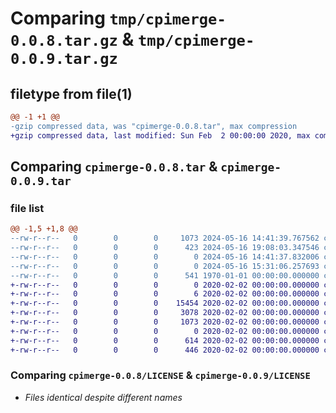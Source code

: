 # Comparing `tmp/cpimerge-0.0.8.tar.gz` & `tmp/cpimerge-0.0.9.tar.gz`

## filetype from file(1)

```diff
@@ -1 +1 @@
-gzip compressed data, was "cpimerge-0.0.8.tar", max compression
+gzip compressed data, last modified: Sun Feb  2 00:00:00 2020, max compression
```

## Comparing `cpimerge-0.0.8.tar` & `cpimerge-0.0.9.tar`

### file list

```diff
@@ -1,5 +1,8 @@
--rw-r--r--   0        0        0     1073 2024-05-16 14:41:39.767562 cpimerge-0.0.8/LICENSE
--rw-r--r--   0        0        0      423 2024-05-16 19:08:03.347546 cpimerge-0.0.8/pyproject.toml
--rw-r--r--   0        0        0        0 2024-05-16 14:41:37.832006 cpimerge-0.0.8/src/cpimerge/__init__.py
--rw-r--r--   0        0        0        0 2024-05-16 15:31:06.257693 cpimerge-0.0.8/src/cpimerge/__main__.py
--rw-r--r--   0        0        0      541 1970-01-01 00:00:00.000000 cpimerge-0.0.8/PKG-INFO
+-rw-r--r--   0        0        0        0 2020-02-02 00:00:00.000000 cpimerge-0.0.9/src/cpimerge/__init__.py
+-rw-r--r--   0        0        0        6 2020-02-02 00:00:00.000000 cpimerge-0.0.9/src/cpimerge/__main__.py
+-rw-r--r--   0        0        0    15454 2020-02-02 00:00:00.000000 cpimerge-0.0.9/src/cpimerge/cpimerge.py
+-rw-r--r--   0        0        0     3078 2020-02-02 00:00:00.000000 cpimerge-0.0.9/.gitignore
+-rw-r--r--   0        0        0     1073 2020-02-02 00:00:00.000000 cpimerge-0.0.9/LICENSE
+-rw-r--r--   0        0        0        0 2020-02-02 00:00:00.000000 cpimerge-0.0.9/README.md
+-rw-r--r--   0        0        0      614 2020-02-02 00:00:00.000000 cpimerge-0.0.9/pyproject.toml
+-rw-r--r--   0        0        0      446 2020-02-02 00:00:00.000000 cpimerge-0.0.9/PKG-INFO
```

### Comparing `cpimerge-0.0.8/LICENSE` & `cpimerge-0.0.9/LICENSE`

 * *Files identical despite different names*

